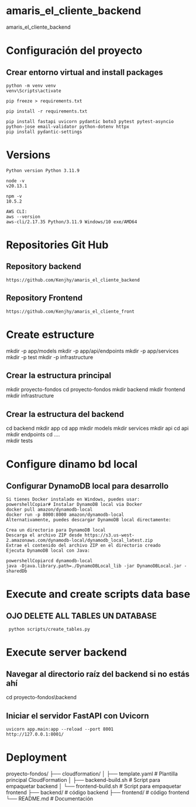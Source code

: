 # amaris_el_cliente_backend
amaris_el_cliente_backend

# Configuración del proyecto
## Crear entorno virtual and install packages
    python -m venv venv
    venv\Scripts\activate

    pip freeze > requirements.txt

    pip install -r requirements.txt

    pip install fastapi uvicorn pydantic boto3 pytest pytest-asyncio python-jose email-validator python-dotenv httpx
    pip install pydantic-settings


# Versions

    Python version Python 3.11.9

    node -v
    v20.13.1

    npm -v
    10.5.2

    AWS CLI:
    aws --version
    aws-cli/2.17.35 Python/3.11.9 Windows/10 exe/AMD64


# Repositories Git Hub
## Repository backend
    https://github.com/Kenjhy/amaris_el_cliente_backend

## Repository Frontend
    https://github.com/Kenjhy/amaris_el_cliente_front

# Create estructure
 mkdir -p app/models 
 mkdir -p app/api/endpoints
 mkdir -p app/services
 mkdir -p test 
 mkdir -p infrastructure  

 ## Crear la estructura principal
mkdir proyecto-fondos
cd proyecto-fondos
mkdir backend
mkdir frontend
mkdir infrastructure

## Crear la estructura del backend
cd backend
mkdir app
cd app
mkdir models
mkdir services
mkdir api
cd api
mkdir endpoints
cd ..\..\
mkdir tests


# Configure dinamo bd local
##  Configurar DynamoDB local para desarrollo
    Si tienes Docker instalado en Windows, puedes usar:
    powershellCopiar# Instalar DynamoDB local via Docker
    docker pull amazon/dynamodb-local
    docker run -p 8000:8000 amazon/dynamodb-local
    Alternativamente, puedes descargar DynamoDB local directamente:

    Crea un directorio para DynamoDB local
    Descarga el archivo ZIP desde https://s3.us-west-2.amazonaws.com/dynamodb-local/dynamodb_local_latest.zip
    Extrae el contenido del archivo ZIP en el directorio creado
    Ejecuta DynamoDB local con Java:

    powershellCopiarcd dynamodb-local
    java -Djava.library.path=./DynamoDBLocal_lib -jar DynamoDBLocal.jar -sharedDb

# Execute and create scripts data base
## OJO DELETE ALL TABLES UN DATABASE
     python scripts/create_tables.py 

# Execute server backend
## Navegar al directorio raíz del backend si no estás ahí
cd proyecto-fondos\backend

## Iniciar el servidor FastAPI con Uvicorn
    uvicorn app.main:app --reload --port 8001
    http://127.0.0.1:8001/


# Deployment

proyecto-fondos/
├── cloudformation/
│   ├── template.yaml        # Plantilla principal CloudFormation
│   ├── backend-build.sh     # Script para empaquetar backend
│   └── frontend-build.sh    # Script para empaquetar frontend
├── backend/                 # código backend
├── frontend/                # código frontend
└── README.md                # Documentación